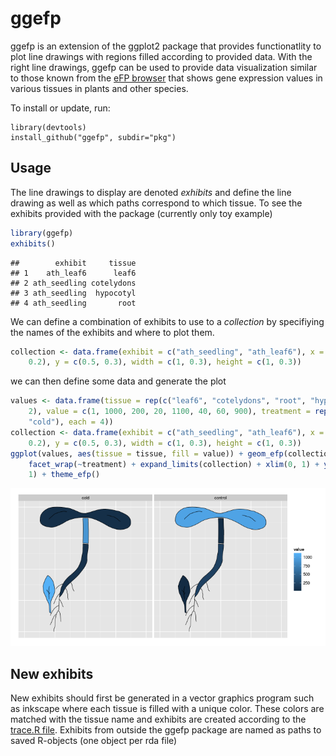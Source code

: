 ggefp
=====

ggefp is an extension of the ggplot2 package that provides
functionatlity to plot line drawings with regions filled according to
provided data. With the right line drawings, ggefp can be used to
provide data visualization similar to those known from the [eFP
browser](http://bar.utoronto.ca/efp/cgi-bin/efpWeb.cgi) that shows
gene expression values in various tissues in plants and other species.

To install or update, run:
   
    library(devtools)
    install_github("ggefp", subdir="pkg")

Usage
-----

The line drawings to display are denoted *exhibits* and define the
line drawing as well as which paths correspond to which tissue. To see
the exhibits provided with the package (currently only toy example)



```r
library(ggefp)
exhibits()
```

```
##        exhibit     tissue
## 1    ath_leaf6      leaf6
## 2 ath_seedling cotelydons
## 3 ath_seedling  hypocotyl
## 4 ath_seedling       root
```


We can define a combination of exhibits to use to a *collection* by
specifiying the names of the exhibits and where to plot them.


```r
collection <- data.frame(exhibit = c("ath_seedling", "ath_leaf6"), x = c(0.5, 
    0.2), y = c(0.5, 0.3), width = c(1, 0.3), height = c(1, 0.3))
```


we can then define some data and generate the plot


```r
values <- data.frame(tissue = rep(c("leaf6", "cotelydons", "root", "hypocotyl"), 
    2), value = c(1, 1000, 200, 20, 1100, 40, 60, 900), treatment = rep(c("control", 
    "cold"), each = 4))
collection <- data.frame(exhibit = c("ath_seedling", "ath_leaf6"), x = c(0.5, 
    0.2), y = c(0.5, 0.3), width = c(1, 0.3), height = c(1, 0.3))
ggplot(values, aes(tissue = tissue, fill = value)) + geom_efp(collection) + 
    facet_wrap(~treatment) + expand_limits(collection) + xlim(0, 1) + ylim(0, 
    1) + theme_efp()
```

![plot of chunk small-example](figure/small-example.png) 


New exhibits
------------

New exhibits should first be generated in a vector graphics program
such as inkscape where each tissue is filled with a unique
color. These colors are matched with the tissue name and exhibits are
created according to the [trace.R file](etc/trace.R). Exhibits from outside the ggefp
package are named as paths to saved R-objects (one object per rda
file)
